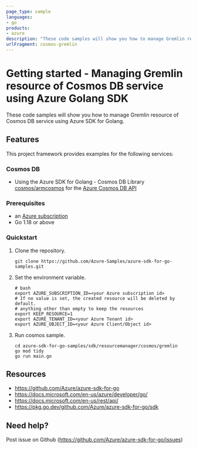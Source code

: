 ```yaml
---
page_type: sample
languages:
- go
products:
- azure
description: "These code samples will show you how to manage Gremlin resource of Cosmos DB service using Azure SDK for Golang."
urlFragment: cosmos-gremlin
---
```


# Getting started - Managing Gremlin resource of Cosmos DB service using Azure Golang SDK

These code samples will show you how to manage Gremlin resource of Cosmos DB service using Azure SDK for Golang.

## Features

This project framework provides examples for the following services:

### Cosmos DB
* Using the Azure SDK for Golang - Cosmos DB Library [cosmos/armcosmos](https://pkg.go.dev/github.com/Azure/azure-sdk-for-go/sdk/resourcemanager/cosmos/armcosmos) for the [Azure Cosmos DB API](https://docs.microsoft.com/en-us/rest/api/cosmos-db/)

### Prerequisites
* an [Azure subscription](https://azure.microsoft.com)
* Go 1.18 or above

### Quickstart

1. Clone the repository.

    ```
    git clone https://github.com/Azure-Samples/azure-sdk-for-go-samples.git
    ```
   
2. Set the environment variable.

   ```
   # bash
   export AZURE_SUBSCRIPTION_ID=<your Azure subscription id> 
   # If no value is set, the created resource will be deleted by default.
   # anything other than empty to keep the resources
   export KEEP_RESOURCE=1 
   export AZURE_TENANT_ID=<your Azure Tenant id>          
   export AZURE_OBJECT_ID=<your Azure Client/Object id> 
   ```

3. Run cosmos sample.

    ```
    cd azure-sdk-for-go-samples/sdk/resourcemanager/cosmos/gremlin
    go mod tidy
    go run main.go
    ```
   
## Resources

- https://github.com/Azure/azure-sdk-for-go
- https://docs.microsoft.com/en-us/azure/developer/go/
- https://docs.microsoft.com/en-us/rest/api/
- https://pkg.go.dev/github.com/Azure/azure-sdk-for-go/sdk

## Need help?

Post issue on Github (https://github.com/Azure/azure-sdk-for-go/issues)
